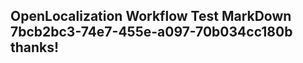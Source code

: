 <properties
ms.topic="hero-topic"
ms.test1="hero-topic"
ms.test2="test"/>


## OpenLocalization Workflow Test MarkDown 7bcb2bc3-74e7-455e-a097-70b034cc180b thanks!



<!--HONumber=Sep16_HO1-->


